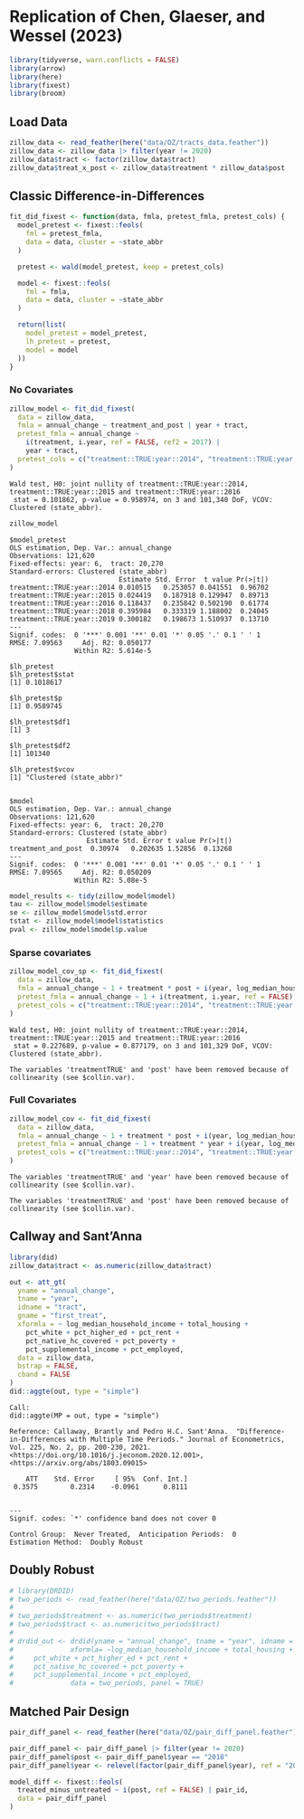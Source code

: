 # Replication of Chen, Glaeser, and Wessel (2023)


``` r
library(tidyverse, warn.conflicts = FALSE)
library(arrow)
library(here)
library(fixest)
library(broom)
```

## Load Data

``` r
zillow_data <- read_feather(here("data/OZ/tracts_data.feather"))
zillow_data <- zillow_data |> filter(year != 2020)
zillow_data$tract <- factor(zillow_data$tract)
zillow_data$treat_x_post <- zillow_data$treatment * zillow_data$post
```

## Classic Difference-in-Differences

``` r
fit_did_fixest <- function(data, fmla, pretest_fmla, pretest_cols) {
  model_pretest <- fixest::feols(
    fml = pretest_fmla,
    data = data, cluster = ~state_abbr
  )

  pretest <- wald(model_pretest, keep = pretest_cols)

  model <- fixest::feols(
    fml = fmla,
    data = data, cluster = ~state_abbr
  )

  return(list(
    model_pretest = model_pretest,
    lh_pretest = pretest,
    model = model
  ))
}
```

### No Covariates

``` r
zillow_model <- fit_did_fixest(
  data = zillow_data,
  fmla = annual_change ~ treatment_and_post | year + tract,
  pretest_fmla = annual_change ~ 
    i(treatment, i.year, ref = FALSE, ref2 = 2017) | 
    year + tract,
  pretest_cols = c("treatment::TRUE:year::2014", "treatment::TRUE:year::2015", "treatment::TRUE:year::2016")
)
```

    Wald test, H0: joint nullity of treatment::TRUE:year::2014, treatment::TRUE:year::2015 and treatment::TRUE:year::2016
     stat = 0.101862, p-value = 0.958974, on 3 and 101,340 DoF, VCOV: Clustered (state_abbr).

``` r
zillow_model
```

    $model_pretest
    OLS estimation, Dep. Var.: annual_change
    Observations: 121,620 
    Fixed-effects: year: 6,  tract: 20,270
    Standard-errors: Clustered (state_abbr) 
                               Estimate Std. Error  t value Pr(>|t|) 
    treatment::TRUE:year::2014 0.010515   0.253057 0.041551  0.96702 
    treatment::TRUE:year::2015 0.024419   0.187918 0.129947  0.89713 
    treatment::TRUE:year::2016 0.118437   0.235842 0.502190  0.61774 
    treatment::TRUE:year::2018 0.395984   0.333319 1.188002  0.24045 
    treatment::TRUE:year::2019 0.300182   0.198673 1.510937  0.13710 
    ---
    Signif. codes:  0 '***' 0.001 '**' 0.01 '*' 0.05 '.' 0.1 ' ' 1
    RMSE: 7.09563     Adj. R2: 0.050177
                    Within R2: 5.614e-5

    $lh_pretest
    $lh_pretest$stat
    [1] 0.1018617

    $lh_pretest$p
    [1] 0.9589745

    $lh_pretest$df1
    [1] 3

    $lh_pretest$df2
    [1] 101340

    $lh_pretest$vcov
    [1] "Clustered (state_abbr)"


    $model
    OLS estimation, Dep. Var.: annual_change
    Observations: 121,620 
    Fixed-effects: year: 6,  tract: 20,270
    Standard-errors: Clustered (state_abbr) 
                       Estimate Std. Error t value Pr(>|t|) 
    treatment_and_post  0.30974   0.202635 1.52856  0.13268 
    ---
    Signif. codes:  0 '***' 0.001 '**' 0.01 '*' 0.05 '.' 0.1 ' ' 1
    RMSE: 7.09565     Adj. R2: 0.050209
                    Within R2: 5.08e-5 

``` r
model_results <- tidy(zillow_model$model)
tau <- zillow_model$model$estimate
se <- zillow_model$model$std.error
tstat <- zillow_model$model$statistics
pval <- zillow_model$model$p.value
```

### Sparse covariates

``` r
zillow_model_cov_sp <- fit_did_fixest(
  data = zillow_data,
  fmla = annual_change ~ 1 + treatment * post + i(year, log_median_household_income, ref = 2017) + i(year, pct_white, ref = 2017) | year + tract,
  pretest_fmla = annual_change ~ 1 + i(treatment, i.year, ref = FALSE) + i(year, log_median_household_income, ref = 2017) + i(year, pct_white, ref = 2017) | year + tract,
  pretest_cols = c("treatment::TRUE:year::2014", "treatment::TRUE:year::2015", "treatment::TRUE:year::2016")
)
```

    Wald test, H0: joint nullity of treatment::TRUE:year::2014, treatment::TRUE:year::2015 and treatment::TRUE:year::2016
     stat = 0.227689, p-value = 0.877179, on 3 and 101,329 DoF, VCOV: Clustered (state_abbr).

    The variables 'treatmentTRUE' and 'post' have been removed because of collinearity (see $collin.var).

### Full Covariates

``` r
zillow_model_cov <- fit_did_fixest(
  data = zillow_data,
  fmla = annual_change ~ 1 + treatment * post + i(year, log_median_household_income, ref = 2017) + i(year, total_housing, ref = 2017) + i(year, pct_white, ref = 2017) + i(year, pct_higher_ed, ref = 2017) + i(year, pct_rent, ref = 2017) + i(year, pct_native_hc_covered, ref = 2017) + i(year, pct_poverty, ref = 2017) + i(year, pct_supplemental_income, ref = 2017) + i(year, pct_employed, ref = 2017) | year + tract,
  pretest_fmla = annual_change ~ 1 + treatment * year + i(year, log_median_household_income, ref = 2017) + i(year, total_housing, ref = 2017) + i(year, pct_white, ref = 2017) + i(year, pct_higher_ed, ref = 2017) + i(year, pct_rent, ref = 2017) + i(year, pct_native_hc_covered, ref = 2017) + i(year, pct_poverty, ref = 2017) + i(year, pct_supplemental_income, ref = 2017) + i(year, pct_employed, ref = 2017) | year + tract,
  pretest_cols = c("treatment::TRUE:year::2014", "treatment::TRUE:year::2015", "treatment::TRUE:year::2016")
)
```

    The variables 'treatmentTRUE' and 'year' have been removed because of collinearity (see $collin.var).

    The variables 'treatmentTRUE' and 'post' have been removed because of collinearity (see $collin.var).

## Callway and Sant’Anna

``` r
library(did)
zillow_data$tract <- as.numeric(zillow_data$tract)

out <- att_gt(
  yname = "annual_change",
  tname = "year",
  idname = "tract",
  gname = "first_treat",
  xformla = ~ log_median_household_income + total_housing +
    pct_white + pct_higher_ed + pct_rent +
    pct_native_hc_covered + pct_poverty +
    pct_supplemental_income + pct_employed,
  data = zillow_data,
  bstrap = FALSE,
  cband = FALSE
)
did::aggte(out, type = "simple")
```


    Call:
    did::aggte(MP = out, type = "simple")

    Reference: Callaway, Brantly and Pedro H.C. Sant'Anna.  "Difference-in-Differences with Multiple Time Periods." Journal of Econometrics, Vol. 225, No. 2, pp. 200-230, 2021. <https://doi.org/10.1016/j.jeconom.2020.12.001>, <https://arxiv.org/abs/1803.09015> 

        ATT    Std. Error     [ 95%  Conf. Int.] 
     0.3575        0.2314    -0.0961      0.8111 


    ---
    Signif. codes: `*' confidence band does not cover 0

    Control Group:  Never Treated,  Anticipation Periods:  0
    Estimation Method:  Doubly Robust

## Doubly Robust

``` r
# library(DRDID)
# two_periods <- read_feather(here("data/OZ/two_periods.feather"))
#
# two_periods$treatment <- as.numeric(two_periods$treatment)
# two_periods$tract <- as.numeric(two_periods$tract)
#
# drdid_out <- drdid(yname = "annual_change", tname = "year", idname = "tract", dname = "treatment",
#              xformla= ~log_median_household_income + total_housing +
#     pct_white + pct_higher_ed + pct_rent +
#     pct_native_hc_covered + pct_poverty +
#     pct_supplemental_income + pct_employed,
#              data = two_periods, panel = TRUE)
```

## Matched Pair Design

``` r
pair_diff_panel <- read_feather(here("data/OZ/pair_diff_panel.feather"))

pair_diff_panel <- pair_diff_panel |> filter(year != 2020)
pair_diff_panel$post <- pair_diff_panel$year == "2018"
pair_diff_panel$year <- relevel(factor(pair_diff_panel$year), ref = "2017")

model_diff <- fixest::feols(
  treated_minus_untreated ~ i(post, ref = FALSE) | pair_id,
  data = pair_diff_panel
)
```
